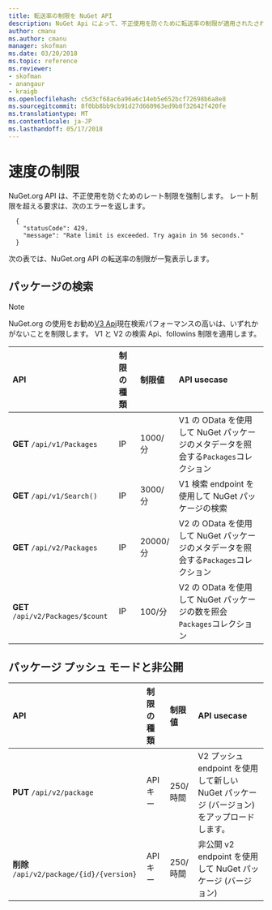 ```yaml
---
title: 転送率の制限を NuGet API
description: NuGet Api によって、不正使用を防ぐために転送率の制限が適用されたされます。
author: cmanu
ms.author: cmanu
manager: skofman
ms.date: 03/20/2018
ms.topic: reference
ms.reviewer:
- skofman
- anangaur
- kraigb
ms.openlocfilehash: c5d3cf68ac6a96a6c14eb5e652bcf72698b6a8e8
ms.sourcegitcommit: 8f0bb8bb9cb91d27d660963ed9b0f32642f420fe
ms.translationtype: MT
ms.contentlocale: ja-JP
ms.lasthandoff: 05/17/2018
---
```

# <a name="rate-limits"></a>速度の制限

NuGet.org API は、不正使用を防ぐためのレート制限を強制します。 レート制限を超える要求は、次のエラーを返します。 

  ~~~
    {
      "statusCode": 429,
      "message": "Rate limit is exceeded. Try again in 56 seconds."
    }
  ~~~

次の表では、NuGet.org API の転送率の制限が一覧表示します。

## <a name="package-search"></a>パッケージの検索

> [!Note]
> NuGet.org の使用をお勧め[V3 Api](https://docs.microsoft.com/nuget/api/search-query-service-resource)現在検索パフォーマンスの高いは、いずれかがないことを制限します。 V1 と V2 の検索 Api、followins 制限を適用します。


| API | 制限の種類 | 制限値 | API usecase |
|:---|:---|:---|:---|
**GET** `/api/v1/Packages` | IP | 1000/分 | V1 の OData を使用して NuGet パッケージのメタデータを照会する`Packages`コレクション |
**GET** `/api/v1/Search()` | IP | 3000/分 | V1 検索 endpoint を使用して NuGet パッケージの検索 | 
**GET** `/api/v2/Packages` | IP | 20000/分 | V2 の OData を使用して NuGet パッケージのメタデータを照会する`Packages`コレクション | 
**GET** `/api/v2/Packages/$count` | IP | 100/分 | V2 の OData を使用して NuGet パッケージの数を照会`Packages`コレクション | 

## <a name="package-push-and-unlist"></a>パッケージ プッシュ モードと非公開

| API | 制限の種類 | 制限値 | API usecase | 
|:---|:---|:---|:--- |
**PUT** `/api/v2/package` | API キー | 250/時間 | V2 プッシュ endpoint を使用して新しい NuGet パッケージ (バージョン) をアップロードします。 
**削除** `/api/v2/package/{id}/{version}` | API キー | 250/時間 | 非公開 v2 endpoint を使用して NuGet パッケージ (バージョン) 
